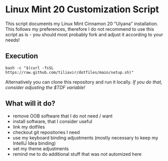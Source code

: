 # Linux Mint 20 Customization Script
This script documents my Linux Mint Cinnamon 20 "Ulyana" installation.
This follows my preferences, therefore I do not recommend to use this script as
is - you should most probably fork and adjust it according to your needs!

## Execution
```shell script
bash -c "$(curl -fsSL https://raw.github.com/tiliavir/dotfiles/main/setup.sh)"
```

Alternatively you can clone this repository and run it locally.
*If you do that, consider adjusting the $TDF variable!*

## What will it do? 
- remove OOB software that I do not need / want
- install software, that I consider useful
- link my dotfiles
- checkout git repositories I need
- use my keyboard binding adjustments (mostly necessary to keep my IntelliJ Idea binding)
- set my theme adjustments
- remind me to do additional stuff that was not automized here
